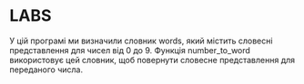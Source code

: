 # LABS
У цій програмі ми визначили словник words, який містить словесні представлення для чисел від 0 до 9. Функція number_to_word використовує цей словник, щоб повернути словесне представлення для переданого числа.
